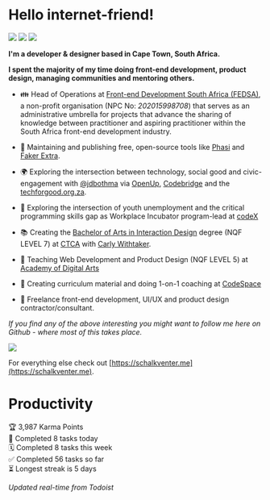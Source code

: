 # Hello internet-friend!

[![](https://img.shields.io/badge/-schalkventer-blue?style=flat-square&logo=Linkedin&logoColor=white&link=https://www.linkedin.com/in/schalkventer/)](https://www.linkedin.com/in/schalkventer/) [![](https://img.shields.io/badge/-@schalkventer-03a57a?style=flat-square&labelColor=000000&logo=Medium&link=https://medium.com/@schalkventer)](https://medium.com/@schalkventer) [![](http://img.shields.io/badge/@schalkventer-red?logo=npm)](https://www.npmjs.com/~schalkventer)

**I'm a developer & designer based in Cape Town, South Africa.**

**I spent the majority of my time doing front-end development, product design, managing communities and mentoring others.**

- 👪 Head of Operations at [Front-end Development South Africa (FEDSA)](https://www.meetup.com/ctfeds), a non-profit organisation (NPC No: _202015998708_) that serves as an administrative umbrella for projects that advance the sharing of knowledge between practitioner and aspiring practitioner within the South Africa front-end development industry.
    
- 🔨 Maintaining and publishing free, open-source tools like [Phasi](https://github.com/schalkventer/phasi) and [Faker Extra](https://github.com/schalkventer/faker-extra).
    
- 🌍 Exploring the intersection between technology, social good and civic-engagement with [@jdbothma](https://github.com/jbothma) via [OpenUp](https://openup.org.za/), [Codebridge](https://www.meetup.com/Codebridge/) and the [techforgood.org.za](http://techforgood.org.za/).

- 🐣 Exploring the intersection of youth unemployment and the critical programming skills gap as Workplace Incubator program-lead at [codeX](http://www.projectcodex.co/)

- 📚 Creating the [Bachelor of Arts in Interaction Design](https://creativeacademy.ac.za/schools-degrees/interaction-design/) degree (NQF LEVEL 7) at [CTCA](https://creativeacademy.ac.za/) with [Carly Withtaker](http://carlywhitaker.co.za/).

- 🎨 Teaching Web Development and Product Design (NQF LEVEL 5) at [Academy of Digital Arts](https://www.ada.ac.za)

- 🏀 Creating curriculum material and doing 1-on-1 coaching at [CodeSpace](https://www.codespace.co.za)

- 🦄 Freelance front-end development, UI/UX and product design contractor/consultant.

_If you find any of the above interesting you might want to follow me here on Github - where most of this takes place._

![](https://github-readme-stats.vercel.app/api?username=schalkventer)

For everything else check out [https://schalkventer.me](https://schalkventer.me).

# Productivity

<!-- TODO-IST:START -->
🏆  3,987 Karma Points           
🌸  Completed 8 tasks today           
🗓  Completed 8 tasks this week           
✅  Completed 56 tasks so far           
⏳  Longest streak is 5 days
<!-- TODO-IST:END -->

_Updated real-time from Todoist_

